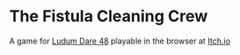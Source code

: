 # The Fistula Cleaning Crew

A game for [Ludum Dare 48](https://ldjam.com/events/ludum-dare/48/the-fistula-cleaning-crew) playable in the browser at [Itch.io](https://local_minimum.itch.io/the-fistula-cleaning-crew)

